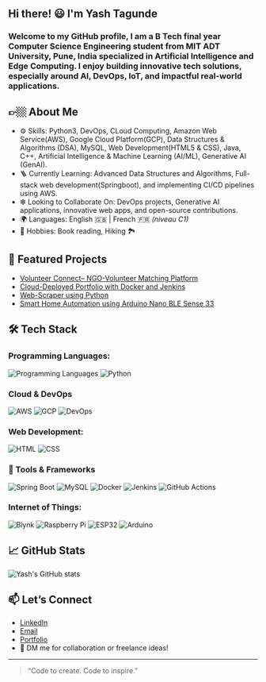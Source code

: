 ## Hi there! 😃 I'm Yash Tagunde
### Welcome to my GitHub profile, I am a B Tech final year Computer Science Engineering student from MIT ADT University, Pune, India specialized in Artificial Intelligence and Edge Computing. I enjoy building innovative tech solutions, especially around AI, DevOps, IoT, and impactful real-world applications.

## 👉🏼 About Me <br>
* ⚙ Skills: Python3, DevOps, CLoud Computing, Amazon Web Service(AWS), Google Cloud Platform(GCP), Data Structures & Algorithms (DSA), MySQL, Web Development(HTML5 & CSS), Java, C++, Artificial Intelligence & Machine Learning (AI/ML), Generative AI (GenAI). <br>
* 🪜 Currently Learning: Advanced Data Structures and Algorithms, Full-stack web development(Springboot), and implementing CI/CD pipelines using AWS. <br>
* ❇ Looking to Collaborate On: DevOps projects, Generative AI applications, innovative web apps, and open-source contributions. <br>
* 🌍 Languages: English 🇬🇧 | French 🇫🇷 *(niveau C1)*
* 📖 Hobbies: Book reading, Hiking 🏞️

## 📌 Featured Projects
- [Volunteer Connect– NGO-Volunteer Matching Platform](#)
- [Cloud-Deployed Portfolio with Docker and Jenkins](#)
- [Web-Scraper using Python](#)
- [Smart Home Automation using Arduino Nano BLE Sense 33](#)


## 🛠️ Tech Stack

### Programming Languages:
 ![Programming Languages](https://img.shields.io/badge/-Java-blue?style=flat&logo=java) ![Python](https://img.shields.io/badge/-Python-yellow?style=flat&logo=python) <br>

### Cloud & DevOps
![AWS](https://img.shields.io/badge/-AWS-orange?style=flat&logo=amazon-aws)
![GCP](https://img.shields.io/badge/-Google%20Cloud-blue?style=flat&logo=google-cloud)
![DevOps](https://img.shields.io/badge/-DevOps-purple?style=flat)


### Web Development:
![HTML](https://img.shields.io/badge/-HTML-orange?style=flat&logo=html5) ![CSS](https://img.shields.io/badge/-CSS-blue?style=flat&logo=css3) <br>

### 🧰 Tools & Frameworks
![Spring Boot](https://img.shields.io/badge/-SpringBoot-success?style=flat&logo=spring) 
![MySQL](https://img.shields.io/badge/-MySQL-informational?style=flat&logo=mysql) 
![Docker](https://img.shields.io/badge/-Docker-blue?style=flat&logo=docker) 
![Jenkins](https://img.shields.io/badge/-Jenkins-red?style=flat&logo=jenkins) 
![GitHub Actions](https://img.shields.io/badge/-GitHub%20Actions-000?style=flat&logo=github-actions)

### Internet of Things:
![Blynk](https://img.shields.io/badge/-Blynk-27AAE1?style=flat) ![Raspberry Pi](https://img.shields.io/badge/-RaspberryPi-red?style=flat&logo=raspberry-pi) ![ESP32](https://img.shields.io/badge/-ESP32-black?style=flat) ![Arduino](https://img.shields.io/badge/-Arduino-00979D?style=flat&logo=arduino) <br>


## 📈 GitHub Stats

![Yash's GitHub stats](https://github-readme-stats.vercel.app/api?username=yashtaggy&show_icons=true&theme=radical)

## 📫 Let’s Connect

- [LinkedIn](https://www.linkedin.com/in/yash-t-a4330b1b5/)
- [Email](yashtagunde704@gmail.com)
- [Portfolio](https://portfolio-eyn6.onrender.com/)
- 💬 DM me for collaboration or freelance ideas!

---

> “Code to create. Code to inspire.”

<!--


- 🔭 I’m currently working on ...
- 🌱 I’m currently learning ...
- 👯 I’m looking to collaborate on ...
- 🤔 I’m looking for help with ...
- 💬 Ask me about ...
- 📫 How to reach me: ...
- 😄 Pronouns: ...
- ⚡ Fun fact: ...
-->
